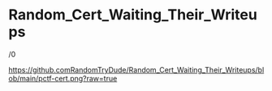 # Random_Cert_Waiting_Their_Writeups
/0

https://github.comRandomTryDude/Random_Cert_Waiting_Their_Writeups/blob/main/pctf-cert.png?raw=true
